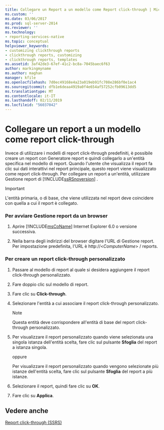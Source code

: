 ```yaml
---
title: Collegare un Report a un modello come Report click-through | Microsoft Docs
ms.custom: ''
ms.date: 03/06/2017
ms.prod: sql-server-2014
ms.reviewer: ''
ms.technology:
- reporting-services-native
ms.topic: conceptual
helpviewer_keywords:
- customizing clickthrough reports
- clickthrough reports, customizing
- clickthrough reports, templates
ms.assetid: 3af42de3-67ef-41c2-bc8a-7045baec6f63
author: markingmyname
ms.author: maghan
manager: kfile
ms.openlocfilehash: 7d0ec49168e4a23a019eb91fc708e286bf0e1ac4
ms.sourcegitcommit: dfb1e6deaa4919a0f4e654af57252cfb09613dd5
ms.translationtype: MT
ms.contentlocale: it-IT
ms.lasthandoff: 02/11/2019
ms.locfileid: "56037042"
---
```

# <a name="link-a-report-to-a-model-as-a-clickthrough-report"></a>Collegare un report a un modello come report click-through
  Invece di utilizzare i modelli di report click-through predefiniti, è possibile creare un report con Generatore report e quindi collegarlo a un'entità specifica nel modello di report. Quando l'utente che visualizza il report fa clic sui dati interattivi nel report principale, questo report viene visualizzato come report click-through. Per collegare un report a un'entità, utilizzare Gestione report di [!INCLUDE[ssRSnoversion](../includes/ssrsnoversion-md.md)] .  
  
> [!IMPORTANT]  
>  L'entità primaria, o di base, che viene utilizzata nel report deve coincidere con quella a cui il report è collegato.  
  
### <a name="to-start-report-manager-from-a-browser"></a>Per avviare Gestione report da un browser  
  
1.  Aprire [!INCLUDE[msCoName](../includes/msconame-md.md)] Internet Explorer 6.0 o versione successiva.  
  
2.  Nella barra degli indirizzi del browser digitare l'URL di Gestione report. Per impostazione predefinita, l'URL è http://\<*ComputerName*> / reports.  
  
### <a name="to-create-a-customized-clickthrough-report"></a>Per creare un report click-through personalizzato  
  
1.  Passare al modello di report al quale si desidera aggiungere il report click-through personalizzato.  
  
2.  Fare doppio clic sul modello di report.  
  
3.  Fare clic su **Click-through**.  
  
4.  Selezionare l'entità a cui associare il report click-through personalizzato.  
  
    > [!NOTE]  
    >  Questa entità deve corrispondere all'entità di base del report click-through personalizzato.  
  
5.  Per visualizzare il report personalizzato quando viene selezionata una singola istanza dell'entità scelta, fare clic sul pulsante **Sfoglia** del report a istanza singola.  
  
     oppure  
  
     Per visualizzare il report personalizzato quando vengono selezionate più istanze dell'entità scelta, fare clic sul pulsante **Sfoglia** del report a più istanze.  
  
6.  Selezionare il report, quindi fare clic su **OK**.  
  
7.  Fare clic su **Applica**.  
  
## <a name="see-also"></a>Vedere anche  
 [Report click-through &#40;SSRS&#41;](reports/clickthrough-reports-ssrs.md)  
  
  
